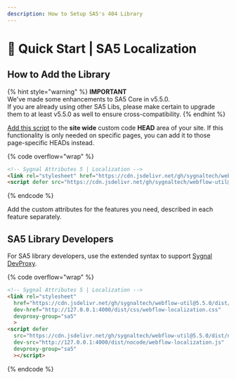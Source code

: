 ```yaml
---
description: How to Setup SA5's 404 Library
---
```


# 🚀 Quick Start | SA5 Localization

## How to Add the Library  <a href="#step-1---add-the-library" id="step-1---add-the-library"></a>

{% hint style="warning" %}
**IMPORTANT** \
We've made some enhancements to SA5 Core in v5.5.0. \
If you are already using other SA5 Libs, please make certain to upgrade them to at least v5.5.0 as well to ensure cross-compatibility.&#x20;
{% endhint %}

[Add this script](../overview/how-to-add-custom-code.md) to the **site wide** custom code **HEAD** area of your site. If this functionality is only needed on specific pages, you can add it to those page-specific HEADs instead. &#x20;

{% code overflow="wrap" %}
```html
<!-- Sygnal Attributes 5 | Localization --> 
<link rel="stylesheet" href="https://cdn.jsdelivr.net/gh/sygnaltech/webflow-util@5.5.0/dist/css/webflow-localization.css"> 
<script defer src="https://cdn.jsdelivr.net/gh/sygnaltech/webflow-util@5.5.0/dist/nocode/webflow-localization.js"></script>
```
{% endcode %}

Add the custom attributes for the features you need, described in each feature separately. &#x20;

## SA5 Library Developers

For SA5 library developers, use the extended syntax to support [Sygnal DevProxy](https://engine.sygnal.com/devproxy).&#x20;

{% code overflow="wrap" %}
```html
<!-- Sygnal Attributes 5 | Localization --> 
<link rel="stylesheet" 
  href="https://cdn.jsdelivr.net/gh/sygnaltech/webflow-util@5.5.0/dist/css/webflow-localization.css"
  dev-href="http://127.0.0.1:4000/dist/css/webflow-localization.css"
  devproxy-group="sa5"
  > 
<script defer 
  src="https://cdn.jsdelivr.net/gh/sygnaltech/webflow-util@5.5.0/dist/nocode/webflow-localization.js" 
  dev-src="http://127.0.0.1:4000/dist/nocode/webflow-localization.js"
  devproxy-group="sa5"
  ></script>
```
{% endcode %}



